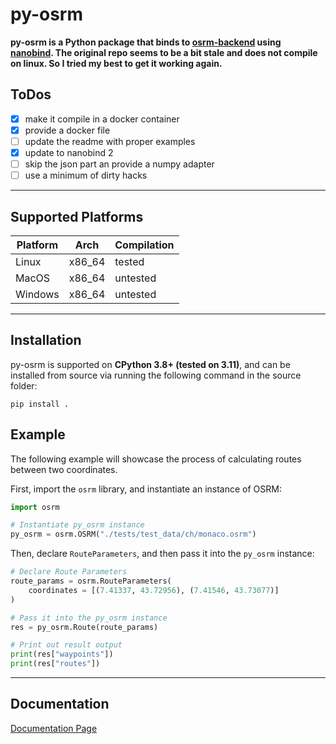 # py-osrm
**py-osrm is a Python package that binds to [osrm-backend](https://github.com/Project-OSRM/osrm-backend) using [nanobind](https://github.com/wjakob/nanobind).
The original repo seems to be a bit stale and does not compile on linux. So I tried my best to get it working again.**

## ToDos
- [x] make it compile in a docker container
- [x] provide a docker file
- [ ] update the readme with proper examples
- [x] update to nanobind 2
- [ ] skip the json part an provide a numpy adapter
- [ ] use a minimum of dirty hacks

---

## Supported Platforms
Platform | Arch | Compilation
---|--- | ---
Linux | x86_64 | tested
MacOS | x86_64 | untested
Windows | x86_64 | untested
---

## Installation
py-osrm is supported on **CPython 3.8+ (tested on 3.11)**, and can be installed from source via running the following command in the source folder:
```
pip install .
```

## Example
The following example will showcase the process of calculating routes between two coordinates.

First, import the `osrm` library, and instantiate an instance of OSRM:
```python
import osrm

# Instantiate py_osrm instance
py_osrm = osrm.OSRM("./tests/test_data/ch/monaco.osrm")
```

Then, declare `RouteParameters`, and then pass it into the `py_osrm` instance:
```python
# Declare Route Parameters
route_params = osrm.RouteParameters(
    coordinates = [(7.41337, 43.72956), (7.41546, 43.73077)]
)

# Pass it into the py_osrm instance
res = py_osrm.Route(route_params)

# Print out result output
print(res["waypoints"])
print(res["routes"])
```

---

## Documentation
[Documentation Page](https://gis-ops.github.io/py-osrm/)
